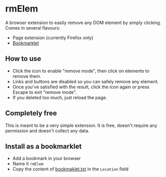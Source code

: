 # rmElem

A browser extension to easily remove any DOM element by simply clicking.
Comes in several flavours:

- Page extension (currently Firefox only)
- [Bookmarklet](https://en.wikipedia.org/wiki/Bookmarklet)

## How to use

- Click the icon to enable "remove mode", then click on elements to remove them.
- Links and buttons are disabled so you can safely remove any element.
- Once you've satisfied with the result, click the icon again or press Escape to exit "remove mode".
- If you deleted too much, just reload the page.

## Completely free

This is meant to be a very simple extension. It is free, doesn't require any permission and doesn't collect any data.

## Install as a bookmarklet

- Add a bookmark in your browser
- Name it `rmElem`
- Copy the content of [bookmaklet.txt](./bookmarklet.txt) in the `Location` field
